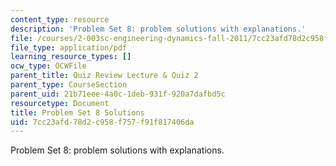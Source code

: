 ```yaml
---
content_type: resource
description: 'Problem Set 8: problem solutions with explanations.'
file: /courses/2-003sc-engineering-dynamics-fall-2011/7cc23afd78d2c958f757f91f817406da_MIT2_003SCF11_pset8_sol.pdf
file_type: application/pdf
learning_resource_types: []
ocw_type: OCWFile
parent_title: Quiz Review Lecture & Quiz 2
parent_type: CourseSection
parent_uid: 21b71eee-4a0c-1deb-931f-920a7dafbd5c
resourcetype: Document
title: Problem Set 8 Solutions
uid: 7cc23afd-78d2-c958-f757-f91f817406da
---
```

Problem Set 8: problem solutions with explanations.

